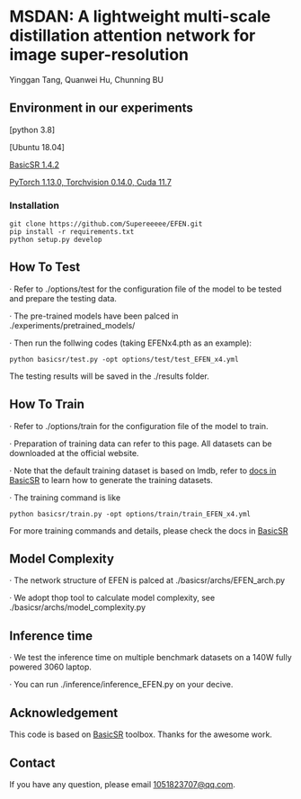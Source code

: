# MSDAN: A lightweight multi-scale distillation attention network for image super-resolution
Yinggan Tang, Quanwei Hu, Chunning BU

## Environment in our experiments
[python 3.8]

[Ubuntu 18.04]

[BasicSR 1.4.2](https://github.com/XPixelGroup/BasicSR)

[PyTorch 1.13.0, Torchvision 0.14.0, Cuda 11.7](https://pytorch.org/get-started/previous-versions/)

### Installation
```
git clone https://github.com/Supereeeee/EFEN.git
pip install -r requirements.txt
python setup.py develop
```

## How To Test
· Refer to ./options/test for the configuration file of the model to be tested and prepare the testing data.  

· The pre-trained models have been palced in ./experiments/pretrained_models/  

· Then run the follwing codes (taking EFENx4.pth as an example):  

```
python basicsr/test.py -opt options/test/test_EFEN_x4.yml
```
The testing results will be saved in the ./results folder.

## How To Train
· Refer to ./options/train for the configuration file of the model to train.  

· Preparation of training data can refer to this page. All datasets can be downloaded at the official website.  

· Note that the default training dataset is based on lmdb, refer to [docs in BasicSR](https://github.com/XPixelGroup/BasicSR/blob/master/docs/DatasetPreparation.md) to learn how to generate the training datasets.  

· The training command is like  
```
python basicsr/train.py -opt options/train/train_EFEN_x4.yml
```
For more training commands and details, please check the docs in [BasicSR](https://github.com/XPixelGroup/BasicSR)  

## Model Complexity
· The network structure of EFEN is palced at ./basicsr/archs/EFEN_arch.py

· We adopt thop tool to calculate model complexity, see ./basicsr/archs/model_complexity.py

## Inference time
· We test the inference time on multiple benchmark datasets on a 140W fully powered 3060 laptop. 

· You can run ./inference/inference_EFEN.py on your decive.


## Acknowledgement
This code is based on [BasicSR](https://github.com/XPixelGroup/BasicSR) toolbox. Thanks for the awesome work.

## Contact
If you have any question, please email 1051823707@qq.com.
